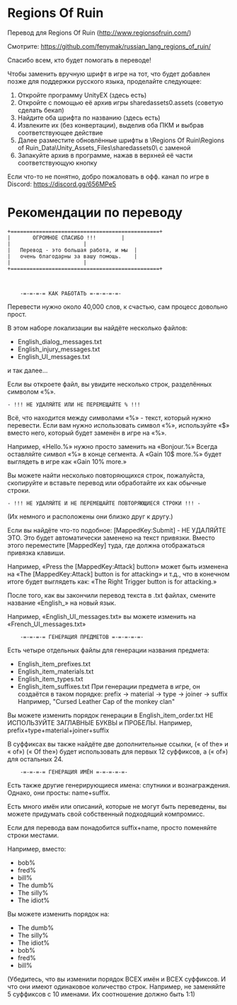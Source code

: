 # Regions Of Ruin
Перевод для Regions Of Ruin (http://www.regionsofruin.com/)

Смотрите: https://github.com/fenymak/russian_lang_regions_of_ruin/

Спасибо всем, кто будет помогать в переводе!

Чтобы заменить вручную шрифт в игре на тот, что будет добавлен позже для поддержки русского языка, проделайте следующее:

1. Откройте программу UnityEX (здесь есть)
2. Откройте с помощью её архив игры sharedassets0.assets (советую сделать бекап)
3. Найдите оба шрифта по названию (здесь есть)
4. Извлеките их (без конвертации), выделив оба ПКМ и выбрав соответствующее действие
5. Далее разместите обновлённые шрифты в \Regions Of Ruin\Regions of Ruin_Data\Unity_Assets_Files\sharedassets0\ с заменой
6. Запакуйте архив в программе, нажав в верхней её части соответствующую кнопку

Если что-то не понятно, добро пожаловать в офф. канал по игре в Discord: https://discord.gg/656MPe5

# Рекомендации по переводу


	+===============================================+
	|		ОГРОМНОЕ СПАСИБО !!!		|
	|						|
	|	Перевод - это большая работа, и мы	|
	|	очень благодарны за вашу помощь.	|
	|						|
	+===============================================+



		-=-=-=-= КАК РАБОТАТЬ =-=-=-=-=-

Перевести нужно около 40,000 слов,
к счастью, сам процесс довольно прост.

В этом наборе локализации вы найдёте несколько файлов:

- English_dialog_messages.txt
- English_injury_messages.txt
- English_UI_messages.txt

и так далее...

Если вы откроете файл, вы увидите несколько строк, разделённых символом «%».

	- !!! НЕ УДАЛЯЙТЕ ИЛИ НЕ ПЕРЕМЕЩАЙТЕ % !!!
	
Всё, что находится между символами «%» - текст, который нужно
перевести. Если вам нужно использовать символ «%», используйте «$»
вместо него, который будет заменён в игре на «%».

Например, «Hello.%» нужно просто заменить на «Bonjour.%»
Всегда оставляйте символ «%» в конце сегмента.
А «Gain 10$ more.%» будет выглядеть в игре как «Gain 10% more.»

Вы можете найти несколько повторяющихся строк, пожалуйста, скопируйте и вставьте перевод
или обработайте их как обычные строки.

	- !!! НЕ УДАЛЯЙТЕ И НЕ ПЕРЕМЕЩАЙТЕ ПОВТОРЯЮЩИЕСЯ СТРОКИ !!! -
(Их немного и расположены они близко друг к другу.)

Если вы найдёте что-то подобное: [MappedKey:Submit] - НЕ УДАЛЯЙТЕ ЭТО.
Это будет автоматически заменено на текст привязки. Вместо этого переместите
[MappedKey] туда, где должна отображаться привязка клавиши.

Например, «Press the [MappedKey:Attack] button» может быть изменена на
«The [MappedKey:Attack] button is for attacking» и т.д., что в конечном итоге будет выглядеть как:
«The Right Trigger button is for attacking.»

После того, как вы закончили перевод текста в .txt файлах, смените
название «English_» на новый язык.

Например, «English_UI_messages.txt» вы можете изменить
на «French_UI_messages.txt»

		-=-=-=-= ГЕНЕРАЦИЯ ПРЕДМЕТОВ =-=-=-=-=-

Есть четыре отдельных файлы для генерации названия предмета:
- English_item_prefixes.txt
- English_item_materials.txt
- English_item_types.txt
- English_item_suffixes.txt
При генерации предмета в игре, он создаётся в таком порядке:
	prefix -> material -> type -> joiner -> suffix
Например, "Cursed Leather Cap of the monkey clan"

Вы можете изменить порядок генерации в English_item_order.txt
НЕ ИСПОЛЬЗУЙТЕ ЗАГЛАВНЫЕ БУКВЫ и ПРОБЕЛЫ.
Например, prefix+type+material+joiner+suffix

В суффиксах вы также найдёте две дополнительные ссылки, (« of the» и « of»)
(« Of the») будет использовать для первых 12 суффиксов, а (« of») для остальных 24.

		-=-=-=-= ГЕНЕРАЦИЯ ИМЁН =-=-=-=-=-

Есть также другие генерирующиеся имена: спутники и вознаграждения. Однако, они просты: name+suffix.

Есть много имён или описаний, которые не могут быть переведены, вы можете придумать свой собственный подходящий компромисс.

Если для перевода вам понадобится suffix+name, просто поменяйте строки местами.

Например, вместо:
- bob%
- fred%
- bill%
- The dumb%
- The silly%
- The idiot%

Вы можете изменить порядок на:

- The dumb%
- The silly%
- The idiot%
- bob%
- fred%
- bill%

(Убедитесь, что вы изменили порядок ВСЕХ имён и ВСЕХ суффиксов. И что они имеют одинаковое количество строк. Например, не заменяйте 5 суффиксов с 10 именами. Их соотношение должно быть 1:1)





















